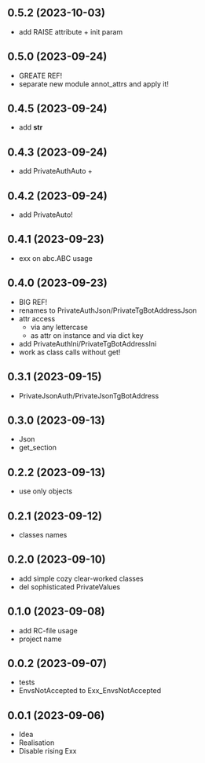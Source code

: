 0.5.2 (2023-10-03)
-------------------
- add RAISE attribute + init param

0.5.0 (2023-09-24)
-------------------
- GREATE REF!  
- separate new module annot_attrs and apply it!

0.4.5 (2023-09-24)
-------------------
- add __str__

0.4.3 (2023-09-24)
-------------------
- add PrivateAuthAuto +

0.4.2 (2023-09-24)
-------------------
- add PrivateAuto!

0.4.1 (2023-09-23)
-------------------
- exx on abc.ABC usage 

0.4.0 (2023-09-23)
-------------------
- BIG REF!
- renames to PrivateAuthJson/PrivateTgBotAddressJson
- attr access
  - via any lettercase 
  - as attr on instance and via dict key
- add PrivateAuthIni/PrivateTgBotAddressIni
- work as class calls without get!

0.3.1 (2023-09-15)
-------------------
- PrivateJsonAuth/PrivateJsonTgBotAddress

0.3.0 (2023-09-13)
-------------------
- Json
- get_section

0.2.2 (2023-09-13)
-------------------
- use only objects

0.2.1 (2023-09-12)
-------------------
- classes names

0.2.0 (2023-09-10)
-------------------
- add simple cozy clear-worked classes
- del sophisticated PrivateValues

0.1.0 (2023-09-08)
-------------------
- add RC-file usage
- project name 

0.0.2 (2023-09-07)
-------------------
- tests
- EnvsNotAccepted to Exx_EnvsNotAccepted

0.0.1 (2023-09-06)
-------------------
- Idea
- Realisation
- Disable rising Exx 
